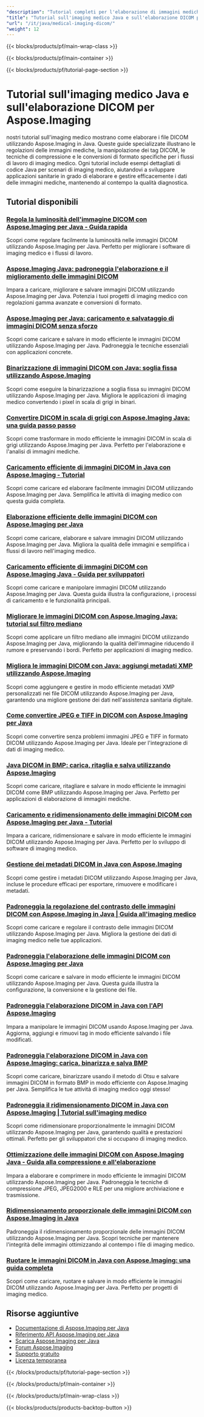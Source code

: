 ```yaml
---
"description": "Tutorial completi per l'elaborazione di immagini mediche DICOM, regolazioni e operazioni specializzate di imaging medico con Aspose.Imaging per Java."
"title": "Tutorial sull'imaging medico Java e sull'elaborazione DICOM per Aspose.Imaging"
"url": "/it/java/medical-imaging-dicom/"
"weight": 12
---
```


{{< blocks/products/pf/main-wrap-class >}}

{{< blocks/products/pf/main-container >}}

{{< blocks/products/pf/tutorial-page-section >}}
# Tutorial sull'imaging medico Java e sull'elaborazione DICOM per Aspose.Imaging

nostri tutorial sull'imaging medico mostrano come elaborare i file DICOM utilizzando Aspose.Imaging in Java. Queste guide specializzate illustrano le regolazioni delle immagini mediche, la manipolazione dei tag DICOM, le tecniche di compressione e le conversioni di formato specifiche per i flussi di lavoro di imaging medico. Ogni tutorial include esempi dettagliati di codice Java per scenari di imaging medico, aiutandovi a sviluppare applicazioni sanitarie in grado di elaborare e gestire efficacemente i dati delle immagini mediche, mantenendo al contempo la qualità diagnostica.

## Tutorial disponibili

### [Regola la luminosità dell'immagine DICOM con Aspose.Imaging per Java - Guida rapida](./adjust-dicom-brightness-aspose-imaging-java/)
Scopri come regolare facilmente la luminosità nelle immagini DICOM utilizzando Aspose.Imaging per Java. Perfetto per migliorare i software di imaging medico e i flussi di lavoro.

### [Aspose.Imaging Java: padroneggia l'elaborazione e il miglioramento delle immagini DICOM](./aspose-imaging-java-load-enhance-dicom-images/)
Impara a caricare, migliorare e salvare immagini DICOM utilizzando Aspose.Imaging per Java. Potenzia i tuoi progetti di imaging medico con regolazioni gamma avanzate e conversioni di formato.

### [Aspose.Imaging per Java: caricamento e salvataggio di immagini DICOM senza sforzo](./aspose-imaging-java-load-save-dicom-images/)
Scopri come caricare e salvare in modo efficiente le immagini DICOM utilizzando Aspose.Imaging per Java. Padroneggia le tecniche essenziali con applicazioni concrete.

### [Binarizzazione di immagini DICOM con Java: soglia fissa utilizzando Aspose.Imaging](./binarize-dicom-images-fixed-threshold-java-aspose-imaging/)
Scopri come eseguire la binarizzazione a soglia fissa su immagini DICOM utilizzando Aspose.Imaging per Java. Migliora le applicazioni di imaging medico convertendo i pixel in scala di grigi in binari.

### [Convertire DICOM in scala di grigi con Aspose.Imaging Java: una guida passo passo](./dicom-to-grayscale-aspose-imaging-java/)
Scopri come trasformare in modo efficiente le immagini DICOM in scala di grigi utilizzando Aspose.Imaging per Java. Perfetto per l'elaborazione e l'analisi di immagini mediche.

### [Caricamento efficiente di immagini DICOM in Java con Aspose.Imaging - Tutorial](./master-dicom-image-loading-aspose-imaging-java/)
Scopri come caricare ed elaborare facilmente immagini DICOM utilizzando Aspose.Imaging per Java. Semplifica le attività di imaging medico con questa guida completa.

### [Elaborazione efficiente delle immagini DICOM con Aspose.Imaging per Java](./master-dicom-processing-aspose-imaging-java/)
Scopri come caricare, elaborare e salvare immagini DICOM utilizzando Aspose.Imaging per Java. Migliora la qualità delle immagini e semplifica i flussi di lavoro nell'imaging medico.

### [Caricamento efficiente di immagini DICOM con Aspose.Imaging Java - Guida per sviluppatori](./load-dicom-images-aspose-imaging-java/)
Scopri come caricare e manipolare immagini DICOM utilizzando Aspose.Imaging per Java. Questa guida illustra la configurazione, i processi di caricamento e le funzionalità principali.

### [Migliorare le immagini DICOM con Aspose.Imaging Java: tutorial sul filtro mediano](./apply-median-filter-dicom-images-aspose-imaging-java/)
Scopri come applicare un filtro mediano alle immagini DICOM utilizzando Aspose.Imaging per Java, migliorando la qualità dell'immagine riducendo il rumore e preservando i bordi. Perfetto per applicazioni di imaging medico.

### [Migliora le immagini DICOM con Java: aggiungi metadati XMP utilizzando Aspose.Imaging](./java-dicom-xmp-metadata-aspose-imaging/)
Scopri come aggiungere e gestire in modo efficiente metadati XMP personalizzati nei file DICOM utilizzando Aspose.Imaging per Java, garantendo una migliore gestione dei dati nell'assistenza sanitaria digitale.

### [Come convertire JPEG e TIFF in DICOM con Aspose.Imaging per Java](./convert-jpeg-tiff-to-dicom-aspose-imaging-java/)
Scopri come convertire senza problemi immagini JPEG e TIFF in formato DICOM utilizzando Aspose.Imaging per Java. Ideale per l'integrazione di dati di imaging medico.

### [Java DICOM in BMP: carica, ritaglia e salva utilizzando Aspose.Imaging](./java-dicom-crop-save-bmp-aspose-imaging/)
Scopri come caricare, ritagliare e salvare in modo efficiente le immagini DICOM come BMP utilizzando Aspose.Imaging per Java. Perfetto per applicazioni di elaborazione di immagini mediche.

### [Caricamento e ridimensionamento delle immagini DICOM con Aspose.Imaging per Java - Tutorial](./load-resize-dicom-aspose-imaging-java/)
Impara a caricare, ridimensionare e salvare in modo efficiente le immagini DICOM utilizzando Aspose.Imaging per Java. Perfetto per lo sviluppo di software di imaging medico.

### [Gestione dei metadati DICOM in Java con Aspose.Imaging](./manage-dicom-metadata-aspose-imaging-java/)
Scopri come gestire i metadati DICOM utilizzando Aspose.Imaging per Java, incluse le procedure efficaci per esportare, rimuovere e modificare i metadati.

### [Padroneggia la regolazione del contrasto delle immagini DICOM con Aspose.Imaging in Java | Guida all'imaging medico](./load-adjust-dicom-image-contrast-aspose-imaging-java/)
Scopri come caricare e regolare il contrasto delle immagini DICOM utilizzando Aspose.Imaging per Java. Migliora la gestione dei dati di imaging medico nelle tue applicazioni.

### [Padroneggia l'elaborazione delle immagini DICOM con Aspose.Imaging per Java](./loading-saving-dicom-images-aspose-imaging-java/)
Scopri come caricare e salvare in modo efficiente le immagini DICOM utilizzando Aspose.Imaging per Java. Questa guida illustra la configurazione, la conversione e la gestione dei file.

### [Padroneggia l'elaborazione DICOM in Java con l'API Aspose.Imaging](./master-dicom-image-processing-aspose-imaging-java/)
Impara a manipolare le immagini DICOM usando Aspose.Imaging per Java. Aggiorna, aggiungi e rimuovi tag in modo efficiente salvando i file modificati.

### [Padroneggia l'elaborazione DICOM in Java con Aspose.Imaging: carica, binarizza e salva BMP](./loading-processing-dicom-aspose-imaging-java/)
Scopri come caricare, binarizzare usando il metodo di Otsu e salvare immagini DICOM in formato BMP in modo efficiente con Aspose.Imaging per Java. Semplifica le tue attività di imaging medico oggi stesso!

### [Padroneggia il ridimensionamento DICOM in Java con Aspose.Imaging | Tutorial sull'imaging medico](./master-dicom-resizing-aspose-imaging-java/)
Scopri come ridimensionare proporzionalmente le immagini DICOM utilizzando Aspose.Imaging per Java, garantendo qualità e prestazioni ottimali. Perfetto per gli sviluppatori che si occupano di imaging medico.

### [Ottimizzazione delle immagini DICOM con Aspose.Imaging Java - Guida alla compressione e all'elaborazione](./dicom-image-processing-aspose-imaging-java/)
Impara a elaborare e comprimere in modo efficiente le immagini DICOM utilizzando Aspose.Imaging per Java. Padroneggia le tecniche di compressione JPEG, JPEG2000 e RLE per una migliore archiviazione e trasmissione.

### [Ridimensionamento proporzionale delle immagini DICOM con Aspose.Imaging in Java](./proportional-dicom-image-resizing-aspose-imaging-java/)
Padroneggia il ridimensionamento proporzionale delle immagini DICOM utilizzando Aspose.Imaging per Java. Scopri tecniche per mantenere l'integrità delle immagini ottimizzando al contempo i file di imaging medico.

### [Ruotare le immagini DICOM in Java con Aspose.Imaging: una guida completa](./load-rotate-dicom-images-aspose-imaging-java/)
Scopri come caricare, ruotare e salvare in modo efficiente le immagini DICOM utilizzando Aspose.Imaging per Java. Perfetto per progetti di imaging medico.

## Risorse aggiuntive

- [Documentazione di Aspose.Imaging per Java](https://docs.aspose.com/imaging/java/)
- [Riferimento API Aspose.Imaging per Java](https://reference.aspose.com/imaging/java/)
- [Scarica Aspose.Imaging per Java](https://releases.aspose.com/imaging/java/)
- [Forum Aspose.Imaging](https://forum.aspose.com/c/imaging)
- [Supporto gratuito](https://forum.aspose.com/)
- [Licenza temporanea](https://purchase.aspose.com/temporary-license/)

{{< /blocks/products/pf/tutorial-page-section >}}

{{< /blocks/products/pf/main-container >}}

{{< /blocks/products/pf/main-wrap-class >}}

{{< blocks/products/products-backtop-button >}}